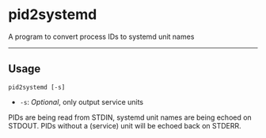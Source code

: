 pid2systemd
===========
A program to convert process IDs to systemd unit names

-----------

Usage
-----

    pid2systemd [-s]

 - `-s`: *Optional*, only output service units

PIDs are being read from STDIN, systemd unit names are being echoed on STDOUT.
PIDs without a (service) unit will be echoed back on STDERR.
